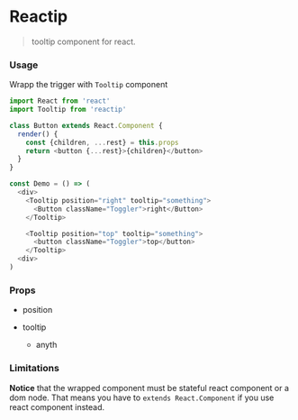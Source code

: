 # Reactip
> tooltip component for react.

### Usage

Wrapp the trigger with `Tooltip` component

```js
import React from 'react'
import Tooltip from 'reactip'

class Button extends React.Component {
  render() {
    const {children, ...rest} = this.props
    return <button {...rest}>{children}</button>
  }
}

const Demo = () => (
  <div>
    <Tooltip position="right" tooltip="something">
      <Button className="Toggler">right</Button>
    </Tooltip>

    <Tooltip position="top" tooltip="something">
      <button className="Toggler">top</button>
    </Tooltip>
  <div>
)
```

### Props

- position

- tooltip
  - anyth

### Limitations

**Notice** that the wrapped component must be stateful react component or a dom node.
That means you have to `extends React.Component` if you use react component instead.
